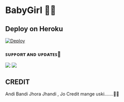 # BabyGirl 🥳💜



 ## Deploy on Heroku 
    
[![Deploy](https://www.herokucdn.com/deploy/button.svg)](https://heroku.com/deploy?template=https://github.com/likucs/BabyGirl)

### ꜱᴜᴘᴘᴏʀᴛ ᴀɴᴅ ᴜᴘᴅᴀᴛᴇꜱ🎑
<a href="https://t.me/desk_babygirl"><img src="https://img.shields.io/badge/Join-Group%20Support-blue.svg?style=for-the-badge&logo=Telegram"></a> <a href="https://t.me/BabyGirl_updates"><img src="https://img.shields.io/badge/Join-Updates%20Channel-blue.svg?style=for-the-badge&logo=Telegram"></a>


## CREDIT 

 Andi Bandi Jhora Jhandi , Jo Credit mange uski.......🤣🤣


